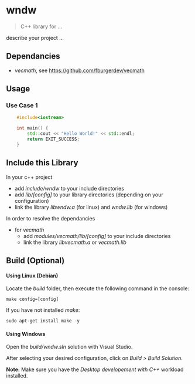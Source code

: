# wndw
>C++ library for ...

describe your project ...

## Dependancies
- _vecmath_, see https://github.com/fburgerdev/vecmath

## Usage
### Use Case 1
```cpp
    #include<iostream>

    int main() {
        std::cout << "Hello World!" << std::endl;
        return EXIT_SUCCESS;
    }
```

## Include this Library
In your c++ project
- add _include/wndw_ to your include directories
- add _lib/[config]_ to your library directories (depending on your configuration)
- link the library _libwndw.a_ (for linux) and _wndw.lib_ (for windows)

In order to resolve the dependancies
- for _vecmath_
    - add _modules/vecmath/lib/[config]_ to your include directories
    - link the library _libvecmath.a_ or _vecmath.lib_

## Build (Optional)
#### Using Linux (Debian)
Locate the _build_ folder, then execute the following command in the console:
``` console
make config=[config]
```
If you have not installed _make_:
``` console
sudo apt-get install make -y
```

#### Using Windows
Open the _build/wndw.sln_ solution with Visual Studio.

After selecting your desired configuration, click on _Build > Build Solution_.

__Note:__ Make sure you have the _Desktop developement with C++_ workload installed.